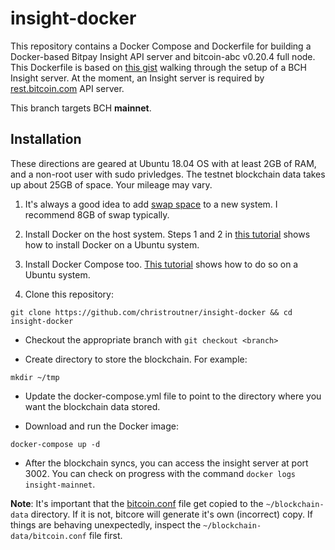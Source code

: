 
# insight-docker
This repository contains a Docker Compose and Dockerfile for building
a Docker-based Bitpay Insight API server and bitcoin-abc v0.20.4 full node.
This Dockerfile is based on
[this gist](https://gist.github.com/christroutner/d43eebbe99e155b0558f97e450451124)
walking through the setup of a BCH Insight server. At the moment, an Insight
server is required by
[rest.bitcoin.com](https://github.com/Bitcoin-com/rest.bitcoin.com)
API server.

This branch targets BCH **mainnet**.

## Installation
These directions are geared at Ubuntu 18.04 OS with at least 2GB of RAM,
and a non-root user with sudo privledges.
The testnet blockchain data takes up about 25GB of space.
Your mileage may vary.

1. It's always a good idea to add
[swap space](https://www.digitalocean.com/community/tutorials/how-to-add-swap-space-on-ubuntu-16-04)
to a new system. I recommend 8GB of swap typically.

2. Install Docker on the host system. Steps 1 and 2 in
[this tutorial](https://www.digitalocean.com/community/tutorials/how-to-install-and-use-docker-on-ubuntu-16-04)
shows how to install Docker on a Ubuntu system.

3. Install Docker Compose too. [This tutorial](https://www.digitalocean.com/community/tutorials/how-to-install-docker-compose-on-ubuntu-16-04) shows how to do so on a Ubuntu system.

4. Clone this repository:

`git clone https://github.com/christroutner/insight-docker && cd insight-docker`

  - Checkout the appropriate branch with `git checkout <branch>`

* Create directory to store the blockchain. For example:

`mkdir ~/tmp`

  - Update the docker-compose.yml file to point to the directory where you want the blockchain data stored.

* Download and run the Docker image:

`docker-compose up -d`

* After the blockchain syncs, you can access the insight server at port 3002.
You can check on progress with the command `docker logs insight-mainnet`.

**Note**: It's important that the
[bitcoin.conf](config/testnet-example/bitcoin.conf)
file get copied to the `~/blockchain-data` directory. If it is not, bitcore
will generate it's own (incorrect) copy. If things are behaving unexpectedly,
inspect the `~/blockchain-data/bitcoin.conf` file first.

